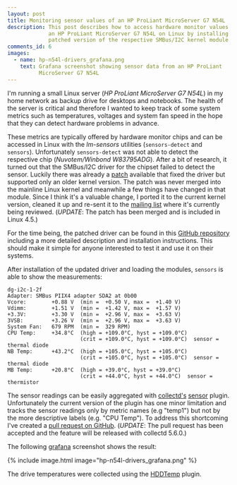 ```yaml
---
layout: post
title: Monitoring sensor values of an HP ProLiant MicroServer G7 N54L
description: This post describes how to access hardware monitor values of
             an HP ProLiant MicroServer G7 N54L on Linux by installing a
             patched version of the respective SMBus/I2C kernel module.
comments_id: 6
images:
  - name: hp-n54l-drivers_grafana.png
    text: Grafana screenshot showing sensor data from an HP ProLiant
          MicroServer G7 N54L
---
```


I'm running a small Linux server (*HP ProLiant MicroServer G7 N54L*) in my
home network as backup drive for desktops and notebooks. The health of the
server is critical and therefore I wanted to keep track of some system
metrics such as temperatures, voltages and system fan speed in the hope that
they can detect hardware problems in advance.

These metrics are typically offered by hardware monitor chips and can
be accessed in Linux with the *lm-sensors* utilities (`sensors-detect` and
`sensors`). Unfortunately `sensors-detect` was not able to detect the
respective chip (*Nuvotem/Winbond W83795ADG*). After a bit of research, it
turned out that the SMBus/I2C driver for the chipset failed to detect the
sensor. Luckily there was already a [patch][n54l-patch] available that fixed
the driver but supported only an older kernel version. The patch was never
merged into the mainline Linux kernel and meanwhile a few things have changed
in that module. Since I think it's a valuable change, I ported it to the
current kernel version, cleaned it up and re-sent it to the
[mailing list][ml-i2c] where it's currently being reviewed. (*UPDATE*: The
patch has been merged and is included in Linux 4.5.)

For the time being, the patched driver can be found in this [GitHub
repository][n54l-drivers] including a more detailed description and
installation instructions. This should make it simple for anyone
interested to test it and use it on their systems.

After installation of the updated driver and loading the modules, `sensors` is
able to show the measurements:

```text
dg-i2c-1-2f
Adapter: SMBus PIIX4 adapter SDA2 at 0b00
Vcore:        +0.88 V  (min =  +0.50 V, max =  +1.40 V)
Vdimm:        +1.51 V  (min =  +1.42 V, max =  +1.57 V)
+3.3V:        +3.30 V  (min =  +2.96 V, max =  +3.63 V)
3VSB:         +3.26 V  (min =  +2.96 V, max =  +3.63 V)
System Fan:   679 RPM  (min =  329 RPM)
CPU Temp:     +34.8°C  (high = +109.0°C, hyst = +109.0°C)
                       (crit = +109.0°C, hyst = +109.0°C)  sensor = thermal diode
NB Temp:      +43.2°C  (high = +105.0°C, hyst = +105.0°C)
                       (crit = +105.0°C, hyst = +105.0°C)  sensor = thermal diode
MB Temp:      +20.8°C  (high = +39.0°C, hyst = +39.0°C)
                       (crit = +44.0°C, hyst = +44.0°C)  sensor = thermistor
```

The sensor readings can be easily aggregated with [collectd's][collectd]
[sensor][collectd-sensors] plugin. Unfortunately the current version of the
plugin has one minor limitation and tracks the sensor readings only by
metric names (e.g "temp1") but not by the more descriptive labels
(e.g. "CPU Temp"). To address this shortcoming I've created a
[pull request on GitHub][collectd-pr]. (*UPDATE*: The pull request has been
accepted and the feature will be released with collectd 5.6.0.)

The following [grafana] screenshot shows the result:

{% include image.html image="hp-n54l-drivers_grafana.png" %}

The drive temperatures were collected using the [HDDTemp][collectd-hddtemp] plugin.

[collectd]: https://collectd.org
[collectd-pr]: https://github.com/collectd/collectd/pull/1239
[collectd-hddtemp]: https://collectd.org/wiki/index.php/Plugin:HDDTemp
[collectd-sensors]: https://collectd.org/wiki/index.php/Plugin:Sensors
[grafana]:  http://grafana.org
[ml-i2c]: http://news.gmane.org/gmane.linux.drivers.i2c
[n54l-drivers]: https://github.com/fetzerch/hp-n54l-drivers
[n54l-patch]: https://www.mail-archive.com/linux-i2c@vger.kernel.org/msg06757.html
